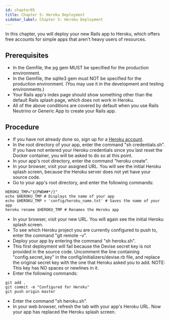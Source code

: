 ```yaml
---
id: chapter05
title: Chapter 5: Heroku Deployment
sidebar_label: Chapter 5: Heroku Deployment
---
```


In this chapter, you will deploy your new Rails app to Heroku, which offers free accounts for simple apps that aren't heavy users of resources.

## Prerequisites
* In the Gemfile, the pg gem MUST be specified for the production environment.
* In the Gemfile, the sqlite3 gem must NOT be specified for the production environment.  (You may use it in the development and testing environments.)
* Your Rails app's index page should show something other than the default Rails splash page, which does not work in Heroku.
*  All of the above conditions are covered by default when you use Rails Neutrino or Generic App to create your Rails app.

## Procedure
* If you have not already done so, sign up for a [Heroku account](https://www.heroku.com/).
* In the root directory of your app, enter the command "sh credentials.sh".  If you have not entered your Heroku credentials since you last reset the Docker container, you will be asked to do so at this point.
* In your app's root directory, enter the command "heroku create".
* In your browser, visit your assigned URL. You will see the initial Heroku splash screen, because the Heroku server does not yet have your source code.
* Go to your app's root directory, and enter the following commands:
```
HEROKU_TMP="${PWD##*/}"
echo $HEROKU_TMP # Displays the name of your app
echo $HEROKU_TMP > 'config/heroku_name.txt' # Saves the name of your app
heroku rename $HEROKU_TMP # Renames the Heroku app
```
* In your browser, visit your new URL. You will again see the initial Heroku splash screen.
* To see which Heroku project you are currently configured to push to, enter the command "git remote -v".
* Deploy your app by entering the command "sh heroku.sh".
* This first deployment will fail because the Devise secret key is not provided in the source code.  Uncomment the line containing "config.secret_key" in the config/initializers/devise.rb file, and replace the original secret key with the one that Heroku asked you to add.  NOTE: This key has NO spaces or newlines in it.
* Enter the following commands:
```
git add .
git commit -m "Configured for Heroku"
git push origin master
```
* Enter the command "sh heroku.sh".
* In your web browser, refresh the tab with your app's Heroku URL.  Now your app has replaced the Heroku splash screen.
